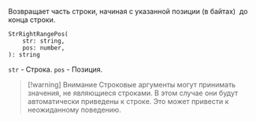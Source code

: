 

Возвращает часть строки, начиная с указанной позиции (в байтах)  до конца строки.
```
StrRightRangePos(
	str: string,
	pos: number,
): string
```
`str` - Строка.
`pos` - Позиция.

> [!warning] Внимание
> Строковые аргументы могут принимать значения, не являющиеся строками. В этом случае они будут автоматически приведены к строке. Это может привести к неожиданному поведению.
